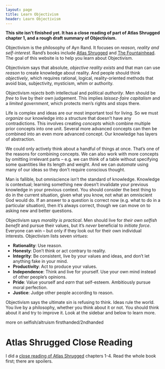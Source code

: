 ```yaml
---
layout: page
title: Learn Objectivism
header: Learn Objectivism
---
```


**This site isn't finished yet. It has a close reading of part of Atlas Shrugged chapter 1, and a rough draft summary of Objectivism.**

Objectivism is the philosophy of Ayn Rand. It focuses on *reason, reality and self-interest*. Rand’s books include [Atlas Shrugged][1] and [The Fountainhead][2]. The goal of this website is to help you learn about Objectivism.

Objectivism says that absolute, *objective reality exists* and that man can use *reason* to create knowledge about reality.  And people should think *objectively*, which requires rational, logical, reality-oriented methods that avoid bias, subjectivity, mysticism, whim or authority.

Objectivism *rejects* both intellectual and political *authority*. Men should be *free* to live by their own judgement. This implies *laissez-faire capitalism* and a *limited government*, which protects men’s rights and stops there.

Life is complex and ideas are our most important tool for living. So we must *organize* our knowledge into a structure that doesn’t have any contradictions. This involves creating *concepts* which combine multiple prior concepts into one unit. Several more advanced concepts can then be combined into an even more advanced concept. Our knowledge has layers of abstraction.

We could only actively think about a handful of things at once. That’s one of the reasons for combining concepts. We can also work with more concepts by omitting irrelevant parts – e.g. we can think of a table without specifying some quantities like its length and weight. And we can *automate* using many of our ideas so they don’t require conscious thought.

Man is fallible, but omniscience isn’t the standard of knowledge. Knowledge is contextual; learning something new doesn’t invalidate your previous knowledge in your previous context. You should consider the best thing to do in the current situation, given what you know, not what an omniscient God would do. If an answer to a question is correct now (e.g. what to do in a particular situation), then it’s always correct, though we can move on to asking new and better questions.

Objectivism says *morality is practical*. Men should live for *their own selfish benefit* and pursue their values, but it’s *never* beneficial to *initiate force*. Everyone can win – but only if they look out for their own individual interests. Objectivism lists seven *virtues*:

- **Rationality**: Use reason.
- **Honesty**: Don’t think or act contrary to reality.
- **Integrity**: Be consistent, live by your values and ideas, and don’t let anything fake in your mind.
- **Productivity**: Act to produce your values.
- **Independence**: Think and live for yourself. Use your own mind instead of other people’s opinions.
- **Pride**: Value yourself and *earn* that self-esteem. Ambitiously pursue moral perfection.
- **Justice**: Judge other people according to reason.

Objectivism says the ultimate sin is refusing to think. Ideas rule the world. You live by a philosophy, whether you think about it or not. You should think about it and try to improve it. Look at the sidebar and below to learn more.

more on selfish/altruism firsthanded/2ndhanded

# Atlas Shrugged Close Reading

I did a [close reading of Atlas Shrugged][3] chapters 1-4. Read the whole book first; there are spoilers.

[1]:	https://www.amazon.com/Atlas-Shrugged-Ayn-Rand-ebook/dp/B003V8B5XO?tag=curi04-20
[2]:	https://www.amazon.com/Fountainhead-Ayn-Rand-ebook/dp/B002OSXDAU?tag=curi04-20
[3]:	/atlas-shrugged-chapter-1